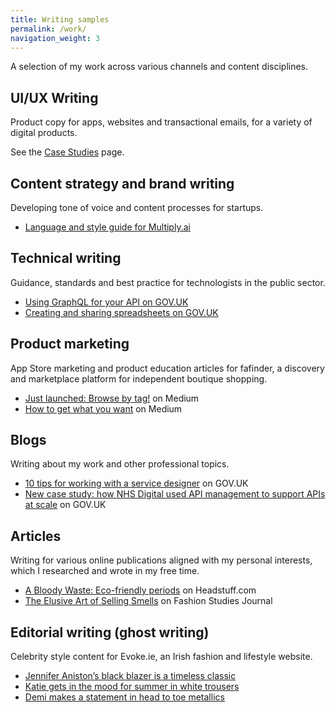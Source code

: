 ```yaml
---
title: Writing samples
permalink: /work/
navigation_weight: 3
---
```


A selection of my work across various channels and content disciplines. 

## UI/UX Writing
Product copy for apps, websites and transactional emails, for a variety of digital products. 

See the [Case Studies](../case-studies/index.md) page.

## Content strategy and brand writing
Developing tone of voice and content processes for startups. 

* [Language and style guide for Multiply.ai](multiply-language-style.md)

## Technical writing
Guidance, standards and best practice for technologists in the public sector.

* [Using GraphQL for your API on GOV.UK](https://www.gov.uk/guidance/using-graphql-for-your-api)
* [Creating and sharing spreadsheets on GOV.UK](https://www.gov.uk/guidance/creating-and-sharing-spreadsheets)

## Product marketing
App Store marketing and product education articles for fafinder, a discovery and marketplace platform for independent boutique shopping.

* [Just launched: Browse by tag!](https://medium.com/fafinder/just-launched-browse-by-tag-55a92f4f3a18) on Medium
* [How to get what you want](https://medium.com/fafinder/find-what-you-want-with-fotocon-95b0aa3573ea) on Medium

## Blogs
Writing about my work and other professional topics. 

* [10 tips for working with a service designer](https://services.blog.gov.uk/2022/04/25/10-tips-for-working-with-a-service-designer/) on GOV.UK
* [New case study: how NHS Digital used API management to support APIs at scale](https://technology.blog.gov.uk/2022/03/11/new-case-study-how-nhs-digital-used-api-management-to-support-apis-at-scale/) on GOV.UK

## Articles
Writing for various online publications aligned with my personal interests, which I researched and wrote in my free time.

* [A Bloody Waste: Eco-friendly periods](https://headstuff.org/topical/science/eco-friendly-periods/) on Headstuff.com
* [The Elusive Art of Selling Smells](http://www.fashionstudiesjournal.org/notes/2016/8/15/commentary-3) on Fashion Studies Journal

## Editorial writing (ghost writing)
Celebrity style content for Evoke.ie, an Irish fashion and lifestyle website.

* [Jennifer Aniston’s black blazer is a timeless classic](https://evoke.ie/2017/04/14/uncategorised/jennifer-anistons-black-blazer)
* [Katie gets in the mood for summer in white trousers](https://evoke.ie/2017/04/26/evoke/katie-holmes-white-trousers)
* [Demi makes a statement in head to toe metallics](https://evoke.ie/2017/03/08/evoke/demi-lovatos-metallic-outfit)
